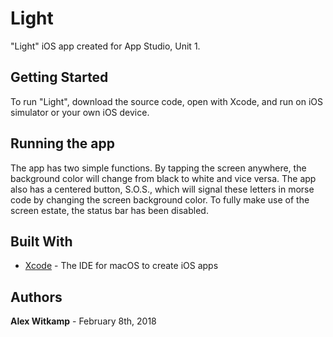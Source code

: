 # Light

"Light" iOS app created for App Studio, Unit 1.

## Getting Started

To run "Light", download the source code, open with Xcode, and run on iOS simulator or your own iOS device.

## Running the app

The app has two simple functions. By tapping the screen anywhere, the background color will change from black to white and vice versa. The app also has a centered button, S.O.S., which will signal these letters in morse code by changing the screen background color. To fully make use of the screen estate, the status bar has been disabled.


## Built With

* [Xcode](http://www.dropwizard.io/1.0.2/docs/) - The IDE for macOS to create iOS apps


## Authors

**Alex Witkamp** - February 8th, 2018
